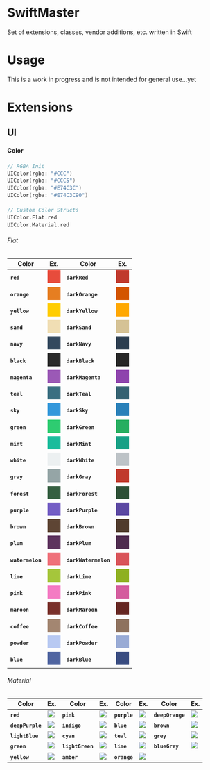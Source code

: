 # SwiftMaster

Set of extensions, classes, vendor additions, etc. written in Swift 

# Usage

This is a work in progress and is not intended for general use...yet

# Extensions #

## UI ##

#### Color ####

``` swift
// RGBA Init
UIColor(rgba: "#CCC")
UIColor(rgba: "#CCC5")
UIColor(rgba: "#E74C3C")
UIColor(rgba: "#E74C3C90")

// Custom Color Structs
UIColor.Flat.red
UIColor.Material.red
```

###### Flat ######
Color | Ex. | Color | Ex.
----- | --- | ----- | ---
**`red`**        | <img src="/colors/E74C3C/E74C3C.png"/> | **`darkRed`**        | <img src="/colors/C0392C/C0392C.png"/>
**`orange`**     | <img src="/colors/E67E21/E67E21.png"/> | **`darkOrange`**     | <img src="/colors/D35400/D35400.png"/> 
**`yellow`**     | <img src="/colors/FFCD01/FFCD01.png"/> | **`darkYellow`**     | <img src="/colors/FFA801/FFA801.png"/>
**`sand`**       | <img src="/colors/F0DEB4/F0DEB4.png"/> | **`darkSand`**       | <img src="/colors/D5C295/D5C295.png"/>
**`navy`**       | <img src="/colors/34495E/34495E.png"/> | **`darkNavy`**       | <img src="/colors/2C3E50/2C3E50.png"/>
**`black`**      | <img src="/colors/2B2B2B/2B2B2B.png"/> | **`darkBlack`**      | <img src="/colors/262626/262626.png"/>
**`magenta`**    | <img src="/colors/9B59B6/9B59B6.png"/> | **`darkMagenta`**    | <img src="/colors/8E44AD/8E44AD.png"/>
**`teal`**       | <img src="/colors/3A6F81/3A6F81.png"/> | **`darkTeal`**       | <img src="/colors/356272/356272.png"/>
**`sky`**        | <img src="/colors/3498DB/3498DB.png"/> | **`darkSky`**        | <img src="/colors/2980B9/2980B9.png"/> 
**`green`**      | <img src="/colors/2ECC71/2ECC71.png"/> | **`darkGreen`**      | <img src="/colors/27AE60/27AE60.png"/>
**`mint`**       | <img src="/colors/1ABC9C/1ABC9C.png"/> | **`darkMint`**       | <img src="/colors/17A085/17A085.png"/> 
**`white`**      | <img src="/colors/ECF0F1/ECF0F1.png"/> | **`darkWhite`**      | <img src="/colors/BDC3C7/BDC3C7.png"/>
**`gray`**       | <img src="/colors/95A5A6/95A5A6.png"/> | **`darkGray`**       | <img src="/colors/C0392C/C0392C.png"/>
**`forest`**     | <img src="/colors/355F41/355F41.png"/> | **`darkForest`**     | <img src="/colors/2D5036/2D5036.png"/>
**`purple`**     | <img src="/colors/745EC5/745EC5.png"/> | **`darkPurple`**     | <img src="/colors/5B48A2/5B48A2.png"/>
**`brown`**      | <img src="/colors/5E4534/5E4534.png"/> | **`darkBrown`**      | <img src="/colors/503B2C/503B2C.png"/> 
**`plum`**       | <img src="/colors/5E345E/5E345E.png"/> | **`darkPlum`**       | <img src="/colors/4F2B4F/4F2B4F.png"/> 
**`watermelon`** | <img src="/colors/EF717A/EF717A.png"/> | **`darkWatermelon`** | <img src="/colors/D95459/D95459.png"/> 
**`lime`**       | <img src="/colors/A5C63B/A5C63B.png"/> | **`darkLime`**       | <img src="/colors/8EB021/8EB021.png"/> 
**`pink`**       | <img src="/colors/F47BC3/F47BC3.png"/> | **`darkPink`**       | <img src="/colors/D45C9E/D45C9E.png"/> 
**`maroon`**     | <img src="/colors/79302A/79302A.png"/> | **`darkMaroon`**     | <img src="/colors/662621/662621.png"/> 
**`coffee`**     | <img src="/colors/A38671/A38671.png"/> | **`darkCoffee`**     | <img src="/colors/8E725E/8E725E.png"/> 
**`powder`**     | <img src="/colors/B8C9F2/B8C9F2.png"/> | **`darkPowder`**     | <img src="/colors/99ABD5/99ABD5.png"/> 
**`blue`**       | <img src="/colors/5065A1/5065A1.png"/> | **`darkBlue`**       | <img src="/colors/394C81/394C81.png"/>


###### Material ######
Color | Ex. | Color | Ex. | Color | Ex. | Color | Ex.
----- | --- | ----- | --- | ----- | --- | ----- | ---
**`red`**          | <img src="http://placehold.it/30/F44336/F44336"/>   | **`pink`**         | <img src="http://placehold.it/30/E91E63/E91E63"/> | **`purple`** | <img src="http://placehold.it/30/9C27B0/9C27B0"/> | **`deepOrange`** | <img src="http://placehold.it/30/FF5722/FF5722"/>
**`deepPurple`**   | <img src="http://placehold.it/30/67AB70/67AB70"/>   | **`indigo`**       | <img src="http://placehold.it/30/3F51B5/3F51B5"/> | **`blue`**   | <img src="http://placehold.it/30/2196F3/2196F3"/> | **`brown`** | <img src="http://placehold.it/30/795548/795548"/>
**`lightBlue`**    | <img src="http://placehold.it/30/03A9F4/03A9F4"/>   | **`cyan`**         | <img src="http://placehold.it/30/00BCD4/00BCD4"/> | **`teal`**   | <img src="http://placehold.it/30/009688/009688"/> | **`grey`** | <img src="http://placehold.it/30/9E9E9E/9E9E9E"/>
**`green`**        | <img src="http://placehold.it/30/4CAF50/4CAF50"/>   | **`lightGreen`**   | <img src="http://placehold.it/30/8BC34A/8BC34A"/> | **`lime`**   | <img src="http://placehold.it/30/CDDC39/CDDC39"/> | **`blueGrey`** | <img src="http://placehold.it/30/607D8B/607D8B"/>
**`yellow`**       | <img src="http://placehold.it/30/FFEB3B/FFEB3B"/>   | **`amber`**        | <img src="http://placehold.it/30/FFC107/FFC107"/> | **`orange`** | <img src="http://placehold.it/30/FF9800/FF9800"/> | 

